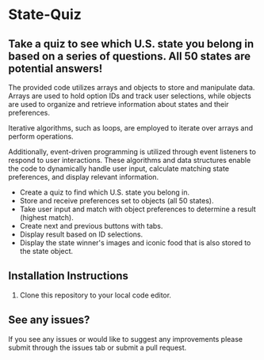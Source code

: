 # State-Quiz

## Take a quiz to see which U.S. state you belong in based on a series of questions. All 50 states are potential answers!

The provided code utilizes arrays and objects to store and manipulate data. Arrays are used to hold option IDs and track user selections, while objects are used to organize and retrieve information about states and their preferences. 

Iterative algorithms, such as loops, are employed to iterate over arrays and perform operations. 

Additionally, event-driven programming is utilized through event listeners to respond to user interactions. These algorithms and data structures enable the code to dynamically handle user input, calculate matching state preferences, and display relevant information.  

* Create a quiz to find which U.S. state you belong in.
* Store and receive preferences set to objects (all 50 states).
* Take user input and match with object preferences to determine a result (highest match).
* Create next and previous buttons with tabs.
* Display result based on ID selections.
* Display the state winner's images and iconic food that is also stored to the state object.

## Installation Instructions
1. Clone this repository to your local code editor.


## See any issues?
If you see any issues or would like to suggest any improvements please submit through the issues tab or submit a pull request.
